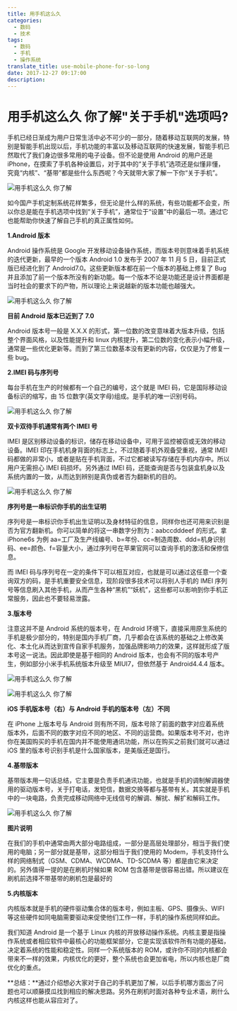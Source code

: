 ```yaml
---
title: 用手机这么久
categories:
  - 数码
  - 技术
tags:
  - 数码
  - 手机
  - 操作系统
translate_title: use-mobile-phone-for-so-long
date: 2017-12-27 09:17:00
description:
---
```



# 用手机这么久 你了解&quot;关于手机&quot;选项吗?

手机已经日渐成为用户日常生活中必不可少的一部分，随着移动互联网的发展，特别是智能手机出现以后，手机功能的丰富以及移动互联网的快速发展，智能手机已然取代了我们身边很多常用的电子设备。但不论是使用 Android 的用户还是 iPhone，在摸索了手机各种设置后，对于其中的“关于手机”选项还是似懂非懂，究竟“内核”、“基带”都是些什么东西呢？今天就带大家了解一下你“关于手机”。
<!--more-->
![用手机这么久 你了解](http://p1.pstatp.com/large/6ce000575dd15b2360d)

如今国产手机定制系统花样繁多，但无论是什么样的系统，有些功能都不会变，所以你总是能在手机选项中找到“关于手机”，通常位于“设置”中的最后一项。通过它也能帮助你快速了解自己手机的真正属性如何。

**1.Android 版本**

Android 操作系统是 Google 开发移动设备操作系统，而版本号则意味着手机系统的迭代更新，最早的一个版本 Android 1.0 发布于 2007 年 11 月 5 日，目前正式版已经进化到了 Android7.0。这些更新版本都在前一个版本的基础上修复了 Bug 并且添加了前一个版本所没有的新功能。每一个版本不论是功能还是设计界面都是当时社会的要求下的产物，所以理论上来说越新的版本功能也越强大。

![用手机这么久 你了解](http://p9.pstatp.com/large/6ce000575e05c29797f)

**目前 Android 版本已近到了 7.0**

Android 版本号一般是 X.X.X 的形式，第一位数的改变意味着大版本升级，包括整个界面风格，以及性能提升和 linux 内核提升，第二位数的变化表示小幅升级，通常是一些优化更新等。而到了第三位数基本没有更新的内容，仅仅是为了修复一些 bug。

**2.IMEI 码与序列号**

每台手机在生产的时候都有一个自己的编号，这个就是 IMEI 码，它是国际移动设备标识的缩写，由 15 位数字(英文字母)组成。是手机的唯一识别号码。

![用手机这么久 你了解](http://p3.pstatp.com/large/6ce000575dcaebfa47a)

**双卡双待手机通常有两个 IMEI 号**

IMEI 是区别移动设备的标识，储存在移动设备中，可用于监控被窃或无效的移动设备。IMEI 印在手机机身背面的标志上，不过随着手机外观备受重视，通常 IMEI 码都做的非常小，或者是贴在手机背面，不过它都被读写存储在手机内存中。所以用户无需担心 IMEI 码损坏。另外通过 IMEI 码，还能查询是否与包装盒机身以及系统内置的一致，从而达到辨别是真伪或者否为翻新机的目的。

![用手机这么久 你了解](http://p1.pstatp.com/large/6ce000575de2da61587)

**序列号是一串标识你手机的出生证明**

序列号是一串标识你手机出生证明以及身材特征的信息，同样你也还可用来识别是否为官方翻新机。你可以简单的将这一串数字分割为：aabccdddeef 的形式。拿 iPhone6s 为例 aa=工厂及生产线编号、b=年份、cc=制造周数、ddd=机身识别码、ee=颜色、f=容量大小，通过序列号在苹果官网可以查询手机的激活和保修信息。

而 IMEI 码与序列号在一定的条件下可以相互对应，也就是可以通过这任意一个查询双方的码，是手机重要安全信息，现阶段很多技术可以将别人手机的 IMEI 序列号等信息刷入其他手机，从而产生各种“黑机”“妖机”，这些都可以影响到你手机正常服务，因此也不要轻易泄露。

**3.版本号**

注意这并不是 Android 系统的版本号，在 Android 环境下，直接采用原生系统的手机是极少部分的，特别是国内手机厂商，几乎都会在该系统的基础之上修改美化、本土化从而达到宣传自家手机服务，加强品牌影响力的效果，这样就形成了版本号这一说法。因此即使是基于相同的 Android 版本，也会有不同的版本号产生，例如部分小米手机系统版本升级至 MIUI7，但依然基于 Android4.4.4 版本。

![用手机这么久 你了解](http://p3.pstatp.com/large/6cd000570f70a38ea53)

![用手机这么久 你了解](http://p1.pstatp.com/large/6ce000575df0e5f0883)

**iOS 手机版本号（右）与 Android 手机的版本号（左）不同**

在 iPhone 上版本号与 Android 则有所不同，版本号除了前面的数字对应着系统版本外，后面不同的数字对应不同的地区、不同的运营商。如果版本号不对，也许你在美国购买的手机在国内并不能使用通讯功能，所以在购买之前我们就可以通过 iOS 里的版本号识别手机是什么国家版本，是美版还是国行。

**4.基带版本**

基带版本用一句话总结，它主要是负责手机通讯功能，也就是手机的调制解调器使用的驱动版本号，关于打电话，发短信，数据交换等都与基带有关。其实就是手机中的一块电路，负责完成移动网络中无线信号的解调、解扰、解扩和解码工作。

![用手机这么久 你了解](http://p3.pstatp.com/large/6ce000575e22cc6fb57)

**图片说明**

在我们的手机中通常由两大部分电路组成，一部分是高层处理部分，相当于我们使用的电脑；另一部分就是基带，这部分相当于我们使用的 Modem，手机支持什么样的网络制式（GSM、CDMA、WCDMA、TD-SCDMA 等）都是由它来决定的。另外值得一提的是在刷机时候如果 ROM 包含基带是很容易出错。所以建议在刷机前选择不带基带的刷机包是最好的

**5.内核版本**

内核版本就是手机的硬件驱动集合体的版本号，例如主板、GPS、摄像头、WIFI 等这些硬件如同电脑需要驱动来促使他们工作一样，手机的操作系统同样如此。

我们知道 Android 是一个基于 Linux 内核的开放移动操作系统。内核主要是指操作系统或者相应软件中最核心的功能框架部分，它是实现该软件所有功能的基础，决定着系统的性能和稳定性。同样一个系统版本的 ROM，或许你不同的内核都会带来不一样的效果，内核优化的更好，整个系统也会更加省电，所以内核也是厂商优化的重点。

**总结：**通过介绍想必大家对于自己的手机更加了解，以后手机哪方面出了问题也可以顺藤摸瓜找到相应的解决思路。另外在刷机时面对各种专业术语，刷什么内核这样也能从容应对了。
